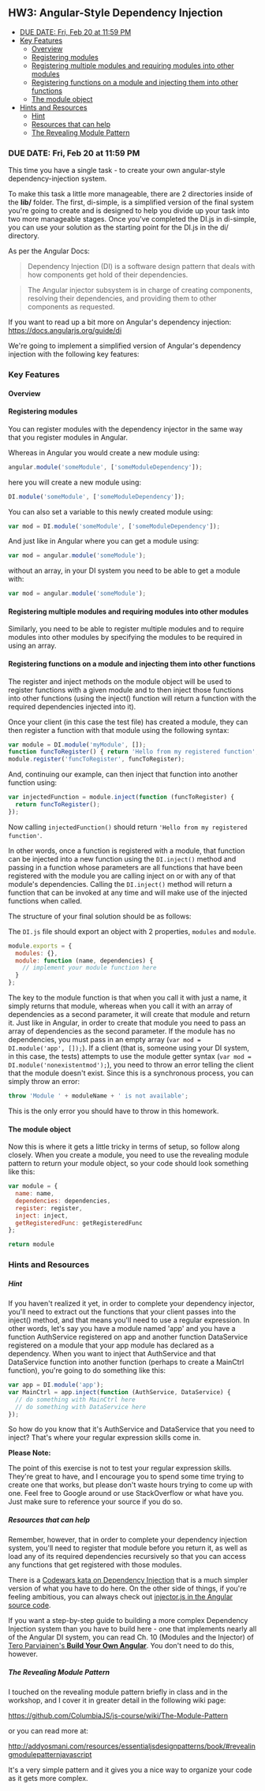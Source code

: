 ## HW3: Angular-Style Dependency Injection

<!-- MarkdownTOC -->

- [DUE DATE: Fri, Feb 20 at 11:59 PM](#due-date-fri-feb-20-at-1159-pm)
- [Key Features](#key-features)
  - [Overview](#overview)
  - [Registering modules](#registering-modules)
  - [Registering multiple modules and requiring modules into other modules](#registering-multiple-modules-and-requiring-modules-into-other-modules)
  - [Registering functions on a module and injecting them into other functions](#registering-functions-on-a-module-and-injecting-them-into-other-functions)
  - [The module object](#the-module-object)
- [Hints and Resources](#hints-and-resources)
  - [Hint](#hint)
  - [Resources that can help](#resources-that-can-help)
  - [The Revealing Module Pattern](#the-revealing-module-pattern)

<!-- /MarkdownTOC -->


### DUE DATE: Fri, Feb 20 at 11:59 PM

This time you have a single task - to create your own angular-style dependency-injection system.

To make this task a little more manageable, there are 2 directories inside of the **lib/** folder.  The first, di-simple, is a simplified version of the final system you're going to create and is designed to help you divide up your task into two more manageable stages.  Once you've completed the DI.js in di-simple, you can use your solution as the starting point for the DI.js in the di/ directory.

As per the Angular Docs:

> Dependency Injection (DI) is a software design pattern that deals with how components get hold of their dependencies.

> The Angular injector subsystem is in charge of creating components, resolving their dependencies, and providing them to other components as requested.

If you want to read up a bit more on Angular's dependency injection: https://docs.angularjs.org/guide/di

We're going to implement a simplified version of Angular's dependency injection with the following key features:

### Key Features

#### Overview

#### Registering modules

You can register modules with the dependency injector in the same way that you register modules in Angular.

Whereas in Angular you would create a new module using:

```js
angular.module('someModule', ['someModuleDependency']);
```

here you will create a new module using:

```js
DI.module('someModule', ['someModuleDependency']);
```

You can also set a variable to this newly created module using:

```js
var mod = DI.module('someModule', ['someModuleDependency']);
```

And just like in Angular where you can get a module using:

```js
var mod = angular.module('someModule');
```

without an array, in your DI system you need to be able to get a module with:

```js
var mod = angular.module('someModule');
```

#### Registering multiple modules and requiring modules into other modules

Similarly, you need to be able to register multiple modules and to require modules into other modules by specifying the modules to be required in using an array.


#### Registering functions on a module and injecting them into other functions

The register and inject methods on the module object will be used to register functions with a given module and to then inject those functions into other functions (using the inject() function will return a function with the required dependencies injected into it).

Once your client (in this case the test file) has created a module, they can then register a function with that module using the following syntax:

```js
var module = DI.module('myModule', []);
function funcToRegister() { return 'Hello from my registered function'; }
module.register('funcToRegister', funcToRegister);
```

And, continuing our example, can then inject that function into another function using:

```js
var injectedFunction = module.inject(function (funcToRegister) {
  return funcToRegister();
});
```

Now calling `injectedFunction()` should return `'Hello from my registered function'`.

In other words, once a function is registered with a module, that function can be injected into a new function using the `DI.inject()` method and passing in a function whose parameters are all functions that have been registered with the module you are calling inject on or with any of that module's dependencies.  Calling the `DI.inject()` method will return a function that can be invoked at any time and will make use of the injected functions when called.

The structure of your final solution should be as follows:

The `DI.js` file should export an object with 2 properties, `modules` and `module`.

```js
module.exports = {
  modules: {},
  module: function (name, dependencies) {
    // implement your module function here
  }
};
```

The key to the module function is that when you call it with just a name, it simply returns that module, whereas when you call it with an array of dependencies as a second parameter, it will create that module and return it.  Just like in Angular, in order to create that module you need to pass an array of dependencies as the second parameter.  If the module has no dependencies, you must pass in an empty array (`var mod = DI.module('app', []);`). If a client (that is, someone using your DI system, in this case, the tests) attempts to use the module getter syntax (`var mod = DI.module('nonexistentmod');`), you need to throw an error telling the client that the module doesn't exist.  Since this is a synchronous process, you can simply throw an error:

```js
throw 'Module ' + moduleName + ' is not available';
```

This is the only error you should have to throw in this homework.

#### The module object

Now this is where it gets a little tricky in terms of setup, so follow along closely.  When you create a module, you need to use the revealing module pattern to return your module object, so your code should look something like this:

```js
var module = {
  name: name,
  dependencies: dependencies,
  register: register,
  inject: inject,
  getRegisteredFunc: getRegisteredFunc
};

return module
```

### Hints and Resources

##### Hint

If you haven't realized it yet, in order to complete your dependency injector, you'll need to extract out the functions that your client passes into the inject() method, and that means you'll need to use a regular expression.  In other words, let's say you have a module named 'app' and you have a function AuthService registered on app and another function DataService registered on a module that your app module has declared as a dependency.  When you want to inject that AuthService and that DataService function into another function (perhaps to create a MainCtrl function), you're going to do something like this:

```js
var app = DI.module('app');
var MainCtrl = app.inject(function (AuthService, DataService) {
  // do something with MainCtrl here
  // do something with DataService here
});
```

So how do you know that it's AuthService and DataService that you need to inject?  That's where your regular expression skills come in.

**Please Note:**

The point of this exercise is not to test your regular expression skills.  They're great to have, and I encourage you to spend some time trying to create one that works, but please don't waste hours trying to come up with one.  Feel free to Google around or use StackOverflow or what have you.  Just make sure to reference your source if you do so.

##### Resources that can help

Remember, however, that in order to complete your dependency injection system, you'll need to register that module before you return it, as well as load any of its required dependencies recursively so that you can access any functions that get registered with those modules.

There is a [Codewars kata on Dependency Injection](http://www.codewars.com/kata/dependency-injection) that is a much simpler version of what you have to do here.  On the other side of things, if you're feeling ambitious, you can always check out [injector.js in the Angular source code](https://github.com/angular/angular.js/blob/master/src/auto/injector.js).

If you want a step-by-step guide to building a more complex Dependency Injection system than you have to build here - one that implements nearly all of the Angular DI system, you can read Ch. 10 (Modules and the Injector) of [Tero Parviainen's **Build Your Own Angular**](http://teropa.info/build-your-own-angular).  You don't need to do this, however.

##### The Revealing Module Pattern

I touched on the revealing module pattern briefly in class and in the workshop, and I cover it in greater detail in the following wiki page:

https://github.com/ColumbiaJS/js-course/wiki/The-Module-Pattern

or you can read more at:

http://addyosmani.com/resources/essentialjsdesignpatterns/book/#revealingmodulepatternjavascript

It's a very simple pattern and it gives you a nice way to organize your code as it gets more complex.
